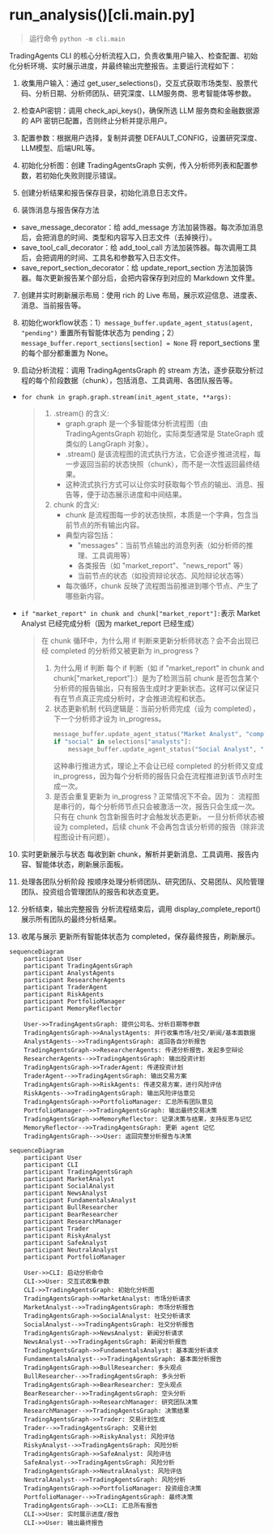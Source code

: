 # run_analysis()[cli.main.py]

> 运行命令 `python -m cli.main`

TradingAgents CLI 的核心分析流程入口，负责收集用户输入、检查配置、初始化分析环境、实时展示进度，并最终输出完整报告。主要运行流程如下：

1. 收集用户输入：通过 get_user_selections()，交互式获取市场类型、股票代码、分析日期、分析师团队、研究深度、LLM服务商、思考智能体等参数。

2. 检查API密钥：调用 check_api_keys()，确保所选 LLM 服务商和金融数据源的 API 密钥已配置，否则终止分析并提示用户。

3. 配置参数：根据用户选择，复制并调整 DEFAULT_CONFIG，设置研究深度、LLM模型、后端URL等。

4. 初始化分析图：创建 TradingAgentsGraph 实例，传入分析师列表和配置参数，若初始化失败则提示错误。

5. 创建分析结果和报告保存目录，初始化消息日志文件。

6. 装饰消息与报告保存方法
- save_message_decorator：给 add_message 方法加装饰器。每次添加消息后，会把消息的时间、类型和内容写入日志文件（去掉换行）。
- save_tool_call_decorator：给 add_tool_call 方法加装饰器。每次调用工具后，会把调用的时间、工具名和参数写入日志文件。
- save_report_section_decorator：给 update_report_section 方法加装饰器。每次更新报告某个部分后，会把内容保存到对应的 Markdown 文件里。

7. 创建并实时刷新展示布局：使用 rich 的 Live 布局，展示欢迎信息、进度表、消息、当前报告等。

8. 初始化workflow状态：1）`message_buffer.update_agent_status(agent, "pending")` 重置所有智能体状态为 pending；2）`message_buffer.report_sections[section] = None` 将 report_sections 里的每个部分都重置为 None。

9. 启动分析流程：调用 TradingAgentsGraph 的 stream 方法，逐步获取分析过程的每个阶段数据（chunk），包括消息、工具调用、各团队报告等。
- `for chunk in graph.graph.stream(init_agent_state, **args):`
    > 1. .stream() 的含义:
    >       - graph.graph 是一个多智能体分析流程图（由 TradingAgentsGraph 初始化，实际类型通常是 StateGraph 或类似的 LangGraph 对象）。
    >      - .stream() 是该流程图的流式执行方法，它会逐步推进流程，每一步返回当前的状态快照（chunk），而不是一次性返回最终结果。
    >      - 这种流式执行方式可以让你实时获取每个节点的输出、消息、报告等，便于动态展示进度和中间结果。
    > 2. chunk 的含义:
    >      - chunk 是流程图每一步的状态快照，本质是一个字典，包含当前节点的所有输出内容。
    >      - 典型内容包括：
    >          - "messages"：当前节点输出的消息列表（如分析师的推理、工具调用等）
    >          - 各类报告（如 "market_report"、"news_report" 等）
    >          - 当前节点的状态（如投资辩论状态、风险辩论状态等）
    >      - 每次循环，chunk 反映了流程图当前推进到哪个节点、产生了哪些新内容。
- `if "market_report" in chunk and chunk["market_report"]:`表示 Market Analyst 已经完成分析（因为 market_report 已经生成）
    > 在 chunk 循环中，为什么用 if 判断来更新分析师状态？会不会出现已经 completed 的分析师又被更新为 in_progress？
    > 1. 为什么用 if 判断
    >   每个 if 判断（如 if "market_report" in chunk and chunk["market_report"]:）是为了检测当前 chunk 是否包含某个分析师的报告输出，只有报告生成时才更新状态。这样可以保证只有在节点真正完成分析时，才会推进流程和状态。
    > 2. 状态更新机制
    >   代码逻辑是：当前分析师完成（设为 completed），下一个分析师才设为 in_progress。
    >       ```python
    >       message_buffer.update_agent_status("Market Analyst", "completed")
    >       if "social" in selections["analysts"]:
    >           message_buffer.update_agent_status("Social Analyst", "in_progress")
    >       ```
    >       这种串行推进方式，理论上不会让已经 completed 的分析师又变成 in_progress，因为每个分析师的报告只会在流程推进到该节点时生成一次。
    > 3. 是否会重复更新为 in_progress？正常情况下不会。因为：
    >   流程图是串行的，每个分析师节点只会被激活一次，报告只会生成一次。
    >   只有在 chunk 包含新报告时才会触发状态更新。
    >   一旦分析师状态被设为 completed，后续 chunk 不会再包含该分析师的报告（除非流程图设计有问题）。
10. 实时更新展示与状态
每收到新 chunk，解析并更新消息、工具调用、报告内容、智能体状态，刷新展示面板。

11. 处理各团队分析阶段
按顺序处理分析师团队、研究团队、交易团队、风险管理团队、投资组合管理团队的报告和状态变更。

12. 分析结束，输出完整报告
分析流程结束后，调用 display_complete_report() 展示所有团队的最终分析结果。

13. 收尾与展示
更新所有智能体状态为 completed，保存最终报告，刷新展示。

```mermaid
sequenceDiagram
    participant User
    participant TradingAgentsGraph
    participant AnalystAgents
    participant ResearcherAgents
    participant TraderAgent
    participant RiskAgents
    participant PortfolioManager
    participant MemoryReflector

    User->>TradingAgentsGraph: 提供公司名、分析日期等参数
    TradingAgentsGraph->>AnalystAgents: 并行收集市场/社交/新闻/基本面数据
    AnalystAgents-->>TradingAgentsGraph: 返回各自分析报告
    TradingAgentsGraph->>ResearcherAgents: 传递分析报告，发起多空辩论
    ResearcherAgents-->>TradingAgentsGraph: 输出投资计划
    TradingAgentsGraph->>TraderAgent: 传递投资计划
    TraderAgent-->>TradingAgentsGraph: 输出交易方案
    TradingAgentsGraph->>RiskAgents: 传递交易方案，进行风险评估
    RiskAgents-->>TradingAgentsGraph: 输出风险评估意见
    TradingAgentsGraph->>PortfolioManager: 汇总所有团队意见
    PortfolioManager-->>TradingAgentsGraph: 输出最终交易决策
    TradingAgentsGraph->>MemoryReflector: 记录决策与结果，支持反思与记忆
    MemoryReflector-->>TradingAgentsGraph: 更新 agent 记忆
    TradingAgentsGraph-->>User: 返回完整分析报告与决策
```

```mermaid
sequenceDiagram
    participant User
    participant CLI
    participant TradingAgentsGraph
    participant MarketAnalyst
    participant SocialAnalyst
    participant NewsAnalyst
    participant FundamentalsAnalyst
    participant BullResearcher
    participant BearResearcher
    participant ResearchManager
    participant Trader
    participant RiskyAnalyst
    participant SafeAnalyst
    participant NeutralAnalyst
    participant PortfolioManager

    User->>CLI: 启动分析命令
    CLI->>User: 交互式收集参数
    CLI->>TradingAgentsGraph: 初始化分析图
    TradingAgentsGraph->>MarketAnalyst: 市场分析请求
    MarketAnalyst-->>TradingAgentsGraph: 市场分析报告
    TradingAgentsGraph->>SocialAnalyst: 社交分析请求
    SocialAnalyst-->>TradingAgentsGraph: 社交分析报告
    TradingAgentsGraph->>NewsAnalyst: 新闻分析请求
    NewsAnalyst-->>TradingAgentsGraph: 新闻分析报告
    TradingAgentsGraph->>FundamentalsAnalyst: 基本面分析请求
    FundamentalsAnalyst-->>TradingAgentsGraph: 基本面分析报告
    TradingAgentsGraph->>BullResearcher: 多头观点
    BullResearcher-->>TradingAgentsGraph: 多头分析
    TradingAgentsGraph->>BearResearcher: 空头观点
    BearResearcher-->>TradingAgentsGraph: 空头分析
    TradingAgentsGraph->>ResearchManager: 研究团队决策
    ResearchManager-->>TradingAgentsGraph: 决策结果
    TradingAgentsGraph->>Trader: 交易计划生成
    Trader-->>TradingAgentsGraph: 交易计划
    TradingAgentsGraph->>RiskyAnalyst: 风险评估
    RiskyAnalyst-->>TradingAgentsGraph: 风险分析
    TradingAgentsGraph->>SafeAnalyst: 风险评估
    SafeAnalyst-->>TradingAgentsGraph: 风险分析
    TradingAgentsGraph->>NeutralAnalyst: 风险评估
    NeutralAnalyst-->>TradingAgentsGraph: 风险分析
    TradingAgentsGraph->>PortfolioManager: 投资组合决策
    PortfolioManager-->>TradingAgentsGraph: 最终决策
    TradingAgentsGraph-->>CLI: 汇总所有报告
    CLI->>User: 实时展示进度/报告
    CLI->>User: 输出最终报告
```